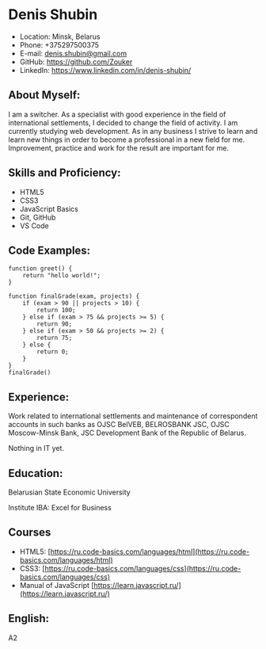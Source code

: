 # Denis Shubin

* Location: Minsk, Belarus
* Phone: +375297500375
* E-mail: denis.shubin@gmail.com
* GitHub: https://github.com/Zouker
* LinkedIn: https://www.linkedin.com/in/denis-shubin/

## About Myself:

I am a switcher. As a specialist with good experience in the field of international settlements, I decided to change the field of activity. I am currently studying web development. As in any business I strive to learn and learn new things in order to become a professional in a new field for me. Improvement, practice and work for the result are important for me.

## Skills and Proficiency:

* HTML5
* CSS3
* JavaScript Basics
* Git, GitHub
* VS Code

## Code Examples:

```
function greet() {
    return "hello world!";
}
```

```
function finalGrade(exam, projects) {
    if (exam > 90 || projects > 10) {
        return 100;
    } else if (exam > 75 && projects >= 5) {
        return 90;
    } else if (exam > 50 && projects >= 2) {
        return 75;
    } else {
        return 0;
    }
}
finalGrade()
```

## Experience:

Work related to international settlements and maintenance of correspondent accounts in such banks as OJSC BelVEB, BELROSBANK JSC, OJSC Moscow-Minsk Bank, JSC Development Bank of the Republic of Belarus.

Nothing in IT yet.

## Education:

Belarusian State Economic University

Institute IBA: Excel for Business

## Courses
* HTML5: [https://ru.code-basics.com/languages/html](https://ru.code-basics.com/languages/html)
* CSS3: [https://ru.code-basics.com/languages/css](https://ru.code-basics.com/languages/css)
* Manual of JavaScript [https://learn.javascript.ru/](https://learn.javascript.ru/)

## English:

A2
